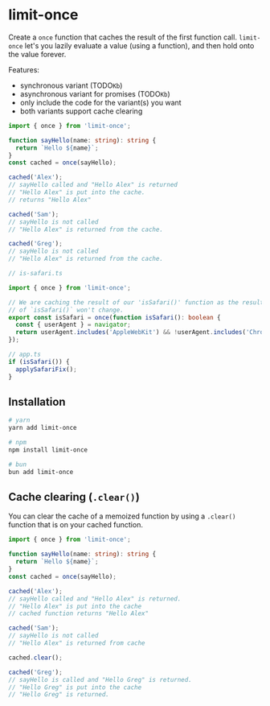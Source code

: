 # limit-once

Create a `once` function that caches the result of the first function call. `limit-once` let's you lazily evaluate a value (using a function), and then hold onto the value forever.

Features:

- synchronous variant (TODO`Kb`)
- asynchronous variant for promises (TODO`Kb`)
- only include the code for the variant(s) you want
- both variants support cache clearing

```ts
import { once } from 'limit-once';

function sayHello(name: string): string {
  return `Hello ${name}`;
}
const cached = once(sayHello);

cached('Alex');
// sayHello called and "Hello Alex" is returned
// "Hello Alex" is put into the cache.
// returns "Hello Alex"

cached('Sam');
// sayHello is not called
// "Hello Alex" is returned from the cache.

cached('Greg');
// sayHello is not called
// "Hello Alex" is returned from the cache.
```

```ts
// is-safari.ts

import { once } from 'limit-once';

// We are caching the result of our 'isSafari()' function as the result
// of `isSafari()` won't change.
export const isSafari = once(function isSafari(): boolean {
  const { userAgent } = navigator;
  return userAgent.includes('AppleWebKit') && !userAgent.includes('Chrome');
});

// app.ts
if (isSafari()) {
  applySafariFix();
}
```

## Installation

```bash
# yarn
yarn add limit-once

# npm
npm install limit-once

# bun
bun add limit-once
```

## Cache clearing (`.clear()`)

You can clear the cache of a memoized function by using a `.clear()` function that is on your cached function.

```ts
import { once } from 'limit-once';

function sayHello(name: string): string {
  return `Hello ${name}`;
}
const cached = once(sayHello);

cached('Alex');
// sayHello called and "Hello Alex" is returned.
// "Hello Alex" is put into the cache
// cached function returns "Hello Alex"

cached('Sam');
// sayHello is not called
// "Hello Alex" is returned from cache

cached.clear();

cached('Greg');
// sayHello is called and "Hello Greg" is returned.
// "Hello Greg" is put into the cache
// "Hello Greg" is returned.
```
